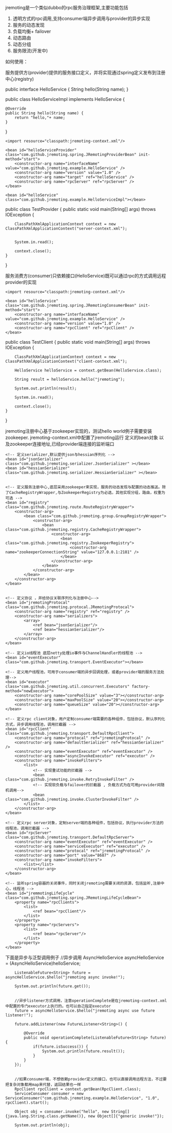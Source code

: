 jremoting是一个类似dubbo的rpc服务治理框架,主要功能包括
  1. 透明方式的rpc调用,支持consumer端异步调用与provider的异步实现
  2. 服务的动态发现
  3. 负载均衡+ failover
  4. 动态路由
  5. 动态分组
  6. 服务限流(开发中)

如何使用：

服务提供方(provider)提供的服务接口定义，并将实现通过spring定义发布到注册中心(registry)

public interface HelloService {
	String hello(String name);
}


public class HelloServiceImpl implements HelloService {

	@Override
	public String hello(String name) {
		return "hello,"+ name;
	}

}

<?xml version="1.0" encoding="UTF-8"?>
<beans xmlns="http://www.springframework.org/schema/beans"
	xmlns:xsi="http://www.w3.org/2001/XMLSchema-instance"
	xsi:schemaLocation="http://www.springframework.org/schema/beans
	http://www.springframework.org/schema/beans/spring-beans.xsd">
	
	<import resource="classpath:jremoting-context.xml"/>
	
	<bean id="helloServiceProvider" class="com.github.jremoting.spring.JRemotingProviderBean" init-method="start">
		<constructor-arg name="interfaceName" value="com.github.jremoting.example.HelloService" />
		<constructor-arg name="version" value="1.0" />
		<constructor-arg name="target" ref="helloService" />
		<constructor-arg name="rpcServer" ref="rpcServer" />
	</bean>
	
	<bean id="helloService" class="com.github.jremoting.example.HelloServiceImpl"></bean>
	
</beans>


public class TestProvider {
	public static void main(String[] args) throws IOException {
		
		ClassPathXmlApplicationContext context = new ClassPathXmlApplicationContext("server-context.xml");
		
		
		System.in.read();
		
		context.close();
	}
}


服务消费方(consumer)只依赖接口(HelloService)既可以通过rpc的方式调用远程provider的实现

<?xml version="1.0" encoding="UTF-8"?>
<beans xmlns="http://www.springframework.org/schema/beans"
	xmlns:xsi="http://www.w3.org/2001/XMLSchema-instance"
	xsi:schemaLocation="http://www.springframework.org/schema/beans
	http://www.springframework.org/schema/beans/spring-beans.xsd">
	
	<import resource="classpath:jremoting-context.xml"/>
	
	<bean id="helloService" class="com.github.jremoting.spring.JRemotingConsumerBean" init-method="start">
		<constructor-arg name="interfaceName" value="com.github.jremoting.example.HelloService" />
		<constructor-arg name="version" value="1.0" />
		<constructor-arg name="rpcClient" ref="rpcClient" />
	</bean>
</beans>

public class TestClient {
	public static void main(String[] args) throws IOException {
		
		ClassPathXmlApplicationContext context = new ClassPathXmlApplicationContext("client-context.xml");
		
		HelloService helloService = context.getBean(HelloService.class);
		
		String result = helloService.hello("jremoting");
		
		System.out.println(result);
		
		System.in.read();
		
		context.close();
	}
}

jremoting注册中心基于zookeeper实现的，测试hello world例子需要安装zookeeper. jremoting-context.xml中配置了jremoting运行
定义的bean对象 以及zookeeper连接地址,已经provider端连接的监听端口

<?xml version="1.0" encoding="UTF-8"?>
<beans xmlns="http://www.springframework.org/schema/beans"
	xmlns:xsi="http://www.w3.org/2001/XMLSchema-instance"
	xsi:schemaLocation="http://www.springframework.org/schema/beans
	http://www.springframework.org/schema/beans/spring-beans.xsd">
	
	<!-- 定义serializer,默认提供json与hessian序列化 -->
	<bean id="jsonSerializer" class="com.github.jremoting.serializer.JsonSerializer" ></bean>
	<bean id="hessianSerializer" class="com.github.jremoting.serializer.HessianSerializer" ></bean>


	<!-- 定义服务注册中心,底层采用zookeeper来实现，服务的动态发现与配置的动态推送。除了CacheRegistryWrapper,与ZookeeperRegistry为必选，其他实现分组，路由，权重为可选 -->
	<bean id="registry" class="com.github.jremoting.route.RouteRegistryWrapper">
		<constructor-arg>
			<bean class="com.github.jremoting.group.GroupRegistryWrapper">
				<constructor-arg>
					<bean class="com.github.jremoting.registry.CacheRegistryWrapper">
						<constructor-arg>
							<bean class="com.github.jremoting.registry.ZookeeperRegistry">
								<constructor-arg name="zookeeperConnectionString" value="127.0.0.1:2181" />
							</bean>
						</constructor-arg>
					</bean>
				</constructor-arg>
			</bean>
		</constructor-arg>
	</bean>


	<!-- 定义协议 ，并给协议关联序列化与注册中心-->
	<bean id="jremotingProtocal" class="com.github.jremoting.protocal.JRemotingProtocal">
		<constructor-arg name="registry" ref="registry" />
		<constructor-arg name="serializers">
			<array>
				<ref bean="jsonSerializer"/>
				<ref bean="hessianSerializer"/>
			</array>
		</constructor-arg>
	</bean>

	<!-- 定义io线程池 底层netty处理io事件与ChannelHandler的线程池 -->
	<bean id="eventExecutor" class="com.github.jremoting.transport.EventExecutor"></bean>
	
	<!-- 定义用户线程池，可用于consumer端的异步回调处理，或者provider端的服务方法处理-->
	<bean id="executor" class="com.github.jremoting.util.concurrent.Executors" factory-method="newExecutor">
		<constructor-arg name="corePoolSize" value="3"></constructor-arg>
		<constructor-arg name="maxPoolSize" value="20"></constructor-arg>
		<constructor-arg name="queueSize" value="20"></constructor-arg>
	</bean>

	<!-- 定义rpc client对象，用户定制consumer端需要的各种组件，包括协议，默认序列化方式，异步调用线程池，调用拦截器 -->
	<bean id="rpcClient" class="com.github.jremoting.transport.DefaultRpcClient">
		<constructor-arg name="protocal" ref="jremotingProtocal" />
		<constructor-arg name="defaultSerializer" ref="hessianSerializer" />
		<constructor-arg name="eventExecutor" ref="eventExecutor" />
		<constructor-arg name="asyncInvokeExecutor" ref="executor" />
		<constructor-arg name="invokeFilters">
			<list>
				<!-- 实现重试功能的拦截器 -->
				<bean class="com.github.jremoting.invoke.RetryInvokeFilter" />
				<!-- 实现软负载与failover的拦截器 , 负载方式为在可用provider间随机调用-->
				<bean class="com.github.jremoting.invoke.ClusterInvokeFilter" />
			</list>
		</constructor-arg>
	</bean>

	<!-- 定义rpc server对象，定制server端的各种组件，包括协议，执行provider方法的线程池，调用拦截器 -->
	<bean id="rpcServer" class="com.github.jremoting.transport.DefaultRpcServer">
		<constructor-arg name="eventExecutor" ref="eventExecutor" />
		<constructor-arg name="serviceExecutor" ref="executor" />
		<constructor-arg name="protocal" ref="jremotingProtocal" />
		<constructor-arg name="port" value="8687" />
		<constructor-arg name="invokeFilters">
			<list></list>
		</constructor-arg>
	</bean>
	
	<!-- 监听spring容器的关闭事件，同时关闭jremoting需要关闭的资源，包括监听,注册中心，线程池 -->
	<bean id="jremmotingLifeCycle" class="com.github.jremoting.spring.JRemotingLifeCycleBean">
		<property name="rpcClients">
			<list>
				<ref bean="rpcClient"/>
			</list>
		</property>
		<property name="rpcServers">
			<list>
				<ref bean="rpcServer"/>
			</list>
		</property>
	</bean>
	
</beans>


下面是异步与泛型调用例子
	//异步调用
		AsyncHelloService asyncHelloService = (AsyncHelloService)helloService;
		
		ListenableFuture<String> future = asyncHelloService.$hello("jremoting async invoke!");
		
		System.out.println(future.get());
		
		
		//异步listener方式调用，注意operationComplete是在jremoting-context.xml中配置的专门executor上执行的。也可以自己指定executor
		future = asyncHelloService.$hello("jremoting async use future listener!");
		
		future.addListener(new FutureListener<String>() {
			
			@Override
			public void operationComplete(ListenableFuture<String> future) {
				if(future.isSuccess()) {
					System.out.println(future.result());
				}
			}
		});
		
		
		//如果consumer端，不想依赖provider定义的接口，也可以直接调用远程方法，不过要把复杂对象都用map来代替，返回结果也一样
		RpcClient rpcClient = context.getBean(RpcClient.class);
		ServiceConsumer consumer = new ServiceConsumer("com.github.jremoting.example.HelloService", "1.0", rpcClient).start();
		
		Object obj = consumer.invoke("hello", new String[]{java.lang.String.class.getName()}, new Object[]{"generic invoke!"});
		
		System.out.println(obj);
